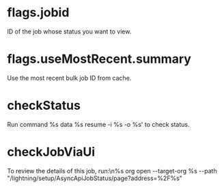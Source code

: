 # flags.jobid

ID of the job whose status you want to view.

# flags.useMostRecent.summary

Use the most recent bulk job ID from cache.

# checkStatus

Run command %s data %s resume -i %s -o %s' to check status.

# checkJobViaUi

To review the details of this job, run:\n%s org open --target-org %s --path "/lightning/setup/AsyncApiJobStatus/page?address=%2F%s"
